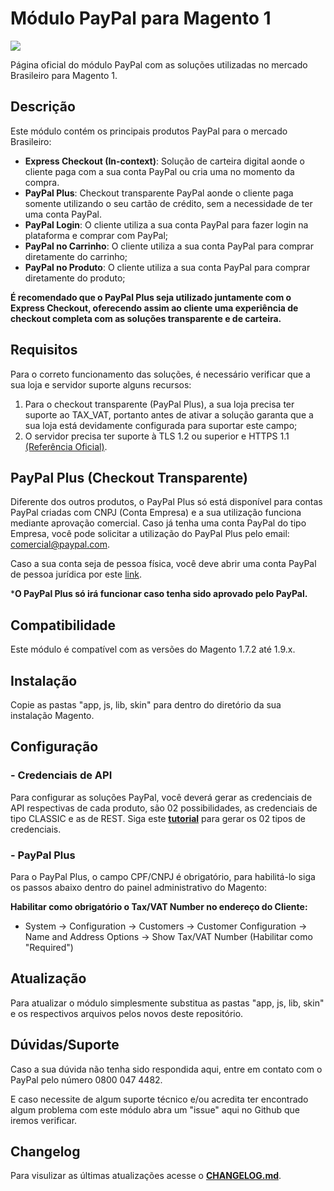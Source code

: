 # Módulo PayPal para Magento 1
![](https://raw.githubusercontent.com/wiki/paypal/PayPal-PHP-SDK/images/homepage.jpg)

Página oficial do módulo PayPal com as soluções utilizadas no mercado Brasileiro para Magento 1.

## Descrição

Este módulo contém os principais produtos PayPal para o mercado Brasileiro:
- **Express Checkout (In-context)**: Solução de carteira digital aonde o cliente paga com a sua conta PayPal ou cria uma no momento da compra.
- **PayPal Plus**: Checkout transparente PayPal aonde o cliente paga somente utilizando o seu cartão de crédito, sem a necessidade de ter uma conta PayPal.
- **PayPal Login**: O cliente utiliza a sua conta PayPal para fazer login na plataforma e comprar com PayPal;
- **PayPal no Carrinho**: O cliente utiliza a sua conta PayPal para comprar diretamente do carrinho;
- **PayPal no Produto**: O cliente utiliza a sua conta PayPal para comprar diretamente do produto;

**É recomendado que o PayPal Plus seja utilizado juntamente com o Express Checkout, oferecendo assim ao cliente uma experiência de checkout completa com as soluções transparente e de carteira.**

## Requisitos

Para o correto funcionamento das soluções, é necessário verificar que a sua loja e servidor suporte alguns recursos:
1. Para o checkout transparente (PayPal Plus), a sua loja precisa ter suporte ao TAX_VAT, portanto antes de ativar a solução garanta que a sua loja está devidamente configurada para suportar este campo;
2. O servidor precisa ter suporte à TLS 1.2 ou superior e HTTPS 1.1 [(Referência Oficial)](https://www.paypal.com/sg/webapps/mpp/tls-http-upgrade).

## PayPal Plus (Checkout Transparente)

Diferente dos outros produtos, o PayPal Plus só está disponível para contas PayPal criadas com CNPJ (Conta Empresa) e a sua utilização funciona mediante aprovação comercial. Caso já tenha uma conta PayPal do tipo Empresa, você pode solicitar a utilização do PayPal Plus pelo email: comercial@paypal.com.

Caso a sua conta seja de pessoa física, você deve abrir uma conta PayPal de pessoa jurídica por este [link](https://www.paypal.com/bizsignup/).

***O PayPal Plus só irá funcionar caso tenha sido aprovado pelo PayPal.**

## Compatibilidade

Este módulo é compatível com as versões do Magento 1.7.2 até 1.9.x. 

## Instalação

Copie as pastas "app, js, lib, skin" para dentro do diretório da sua instalação Magento.

## Configuração
### - Credenciais de API
Para configurar as soluções PayPal, você deverá gerar as credenciais de API respectivas de cada produto, são 02 possibilidades, as credenciais de tipo CLASSIC e as de REST. Siga este [**tutorial**](tutorial/Credenciais_API.pdf) para gerar os 02 tipos de credenciais.

### - PayPal Plus
Para o PayPal Plus, o campo CPF/CNPJ é obrigatório, para habilitá-lo siga os passos abaixo dentro do painel administrativo do Magento:

**Habilitar como obrigatório o Tax/VAT Number no endereço do Cliente:**
- System -> Configuration -> Customers -> Customer Configuration -> Name and Address Options -> Show Tax/VAT Number	 (Habilitar como "Required")

## Atualização

Para atualizar o módulo simplesmente substitua as pastas "app, js, lib, skin" e os respectivos arquivos pelos novos deste repositório.

## Dúvidas/Suporte

Caso a sua dúvida não tenha sido respondida aqui, entre em contato com o PayPal pelo número 0800 047 4482.

E caso necessite de algum suporte técnico e/ou acredita ter encontrado algum problema com este módulo abra um "issue" aqui no Github que iremos verificar.

## Changelog

Para visulizar as últimas atualizações acesse o [**CHANGELOG.md**](CHANGELOG.md).
